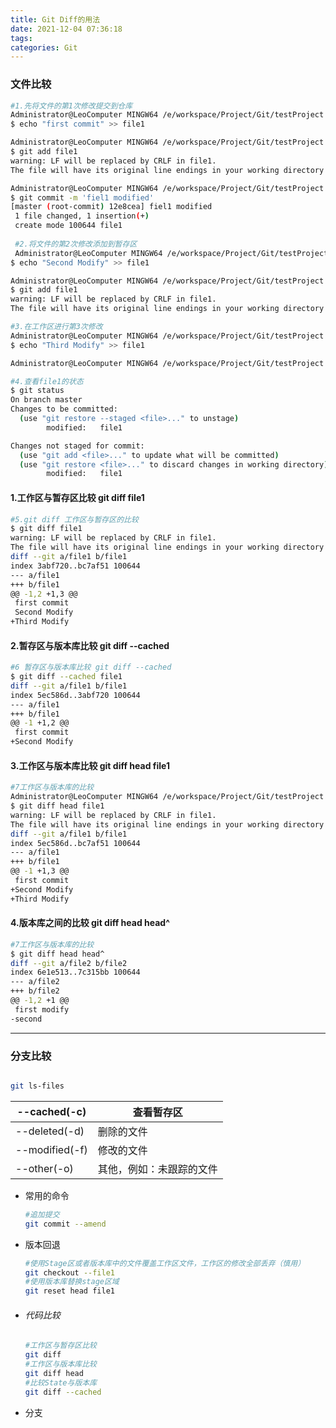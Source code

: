 ```yaml
---
title: Git Diff的用法
date: 2021-12-04 07:36:18
tags:
categories: Git
---
```


### 文件比较

``` bash
#1.先将文件的第1次修改提交到仓库
Administrator@LeoComputer MINGW64 /e/workspace/Project/Git/testProject (master)
$ echo "first commit" >> file1

Administrator@LeoComputer MINGW64 /e/workspace/Project/Git/testProject (master)
$ git add file1
warning: LF will be replaced by CRLF in file1.
The file will have its original line endings in your working directory

Administrator@LeoComputer MINGW64 /e/workspace/Project/Git/testProject (master)
$ git commit -m 'fiel1 modified'
[master (root-commit) 12e8cea] fiel1 modified
 1 file changed, 1 insertion(+)
 create mode 100644 file1
 
 #2.将文件的第2次修改添加到暂存区
 Administrator@LeoComputer MINGW64 /e/workspace/Project/Git/testProject (master)
$ echo "Second Modify" >> file1

Administrator@LeoComputer MINGW64 /e/workspace/Project/Git/testProject (master)
$ git add file1
warning: LF will be replaced by CRLF in file1.
The file will have its original line endings in your working directory

#3.在工作区进行第3次修改
Administrator@LeoComputer MINGW64 /e/workspace/Project/Git/testProject (master)
$ echo "Third Modify" >> file1

Administrator@LeoComputer MINGW64 /e/workspace/Project/Git/testProject (master)

#4.查看file1的状态
$ git status
On branch master
Changes to be committed:
  (use "git restore --staged <file>..." to unstage)
        modified:   file1

Changes not staged for commit:
  (use "git add <file>..." to update what will be committed)
  (use "git restore <file>..." to discard changes in working directory)
        modified:   file1

```

#### 1.工作区与暂存区比较 git diff file1

~~~ bash
#5.git diff 工作区与暂存区的比较
$ git diff file1
warning: LF will be replaced by CRLF in file1.
The file will have its original line endings in your working directory
diff --git a/file1 b/file1
index 3abf720..bc7af51 100644
--- a/file1
+++ b/file1
@@ -1,2 +1,3 @@
 first commit
 Second Modify
+Third Modify

~~~

#### 2.暂存区与版本库比较 git diff --cached 

~~~ bash
#6 暂存区与版本库比较 git diff --cached 
$ git diff --cached file1
diff --git a/file1 b/file1
index 5ec586d..3abf720 100644
--- a/file1
+++ b/file1
@@ -1 +1,2 @@
 first commit
+Second Modify

~~~



#### 3.工作区与版本库比较 git diff  head file1

~~~ bash
#7工作区与版本库的比较
Administrator@LeoComputer MINGW64 /e/workspace/Project/Git/testProject (master)
$ git diff head file1
warning: LF will be replaced by CRLF in file1.
The file will have its original line endings in your working directory
diff --git a/file1 b/file1
index 5ec586d..bc7af51 100644
--- a/file1
+++ b/file1
@@ -1 +1,3 @@
 first commit
+Second Modify
+Third Modify

~~~

#### 4.版本库之间的比较 git diff  head  head^

~~~ bash
#7工作区与版本库的比较
$ git diff head head^
diff --git a/file2 b/file2
index 6e1e513..7c315bb 100644
--- a/file2
+++ b/file2
@@ -1,2 +1 @@
 first modify
-second

~~~



---



### 分支比较

~~~bash
~~~



```bash
git ls-files
```



| --cached(-c)   | 查看暂存区               |
| -------------- | ------------------------ |
| --deleted(-d)  | 删除的文件               |
| --modified(-f) | 修改的文件               |
| --other(-o)    | 其他，例如：未跟踪的文件 |



- 常用的命令

  ```bash
  #追加提交
  git commit --amend
  ```

  

- 版本回退

  ```bash
  #使用Stage区或者版本库中的文件覆盖工作区文件，工作区的修改全部丢弃（慎用）
  git checkout --file1
  #使用版本库替换stage区域
  git reset head file1
  ```
  
  
  
- ###### 代码比较

  ```bash
  #工作区与暂存区比较
  git diff 
  #工作区与版本库比较
  git diff head 
  #比较State与版本库
  git diff --cached
  ```

  

- 分支

  ```
  
  ```

  

